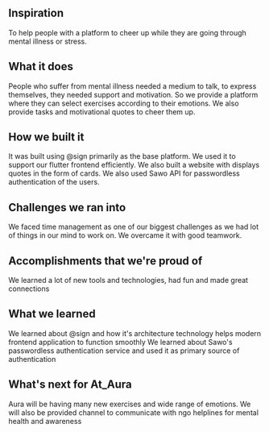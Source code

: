 ## Inspiration
To help people with a platform to cheer up while they are going through mental illness or stress. 

## What it does
People who suffer from mental illness needed a medium to talk, to express themselves, they needed support and motivation. So we provide a platform where they can select exercises according to their emotions. We also provide tasks and motivational quotes to cheer them up.

## How we built it
It was built using @sign primarily as the base platform. We used it to support our flutter frontend efficiently. We also built a website with displays quotes in the form of cards.
We also used Sawo API for passwordless authentication of the users.

## Challenges we ran into
We faced time management as one of our biggest challenges as we had lot of things in our mind to work on. We overcame it with good teamwork.

## Accomplishments that we're proud of
We learned a lot of new tools and technologies, had fun and made great connections

## What we learned
We learned about @sign and how it's architecture technology helps modern frontend application to function smoothly
We learned about Sawo's passwordless authentication service and used it as primary source of authentication

## What's next for At_Aura
Aura will be having many new exercises and wide range of emotions. We will also be provided channel to communicate with ngo helplines for mental health and awareness

